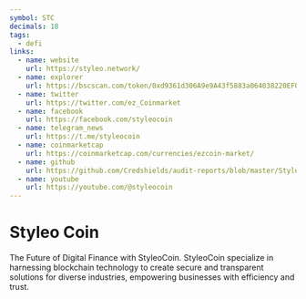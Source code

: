 ```yaml
---
symbol: STC
decimals: 18
tags:
  - defi
links:
  - name: website
    url: https://styleo.network/
  - name: explorer
    url: https://bscscan.com/token/0xd9361d306A9e9A43f5883a064038220EF0D46fB0
  - name: twitter
    url: https://twitter.com/ez_Coinmarket
  - name: facebook
    url: https://facebook.com/styleocoin
  - name: telegram_news
    url: https://t.me/styleocoin
  - name: coinmarketcap
    url: https://coinmarketcap.com/currencies/ezcoin-market/
  - name: github
    url: https://github.com/Credshields/audit-reports/blob/master/Styleo%20Coin%20Final%20Audit%20Report.pdf
  - name: youtube
    url: https://youtube.com/@styleocoin
---
```


# Styleo Coin

The Future of Digital Finance with StyleoCoin. StyleoCoin specialize in harnessing blockchain technology to create secure and transparent solutions for diverse industries, empowering businesses with efficiency and trust.
